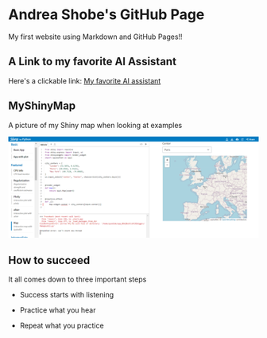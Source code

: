 # Andrea Shobe's GitHub Page 

My first website using Markdown and GitHub Pages!!

## A Link to my favorite AI Assistant

Here's a clickable link: [My favorite AI assistant](https://chatgpt.com/)

## MyShinyMap

A picture of my Shiny map when looking at examples

![MyShinyMap](https://github.com/andrea-shobe/cintel-01-pages/blob/main/shinyMap.png?raw=true)

## How to succeed

It all comes down to three important steps

- Success starts with listening

- Practice what you hear

- Repeat what you practice
